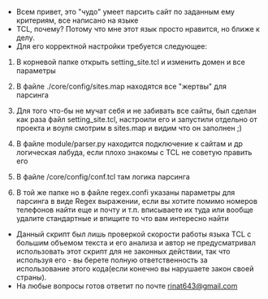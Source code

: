 * Всем привет, это "чудо" умеет парсить сайт по заданным ему критериям, все написано на языке 
* TCL, почему? Потому что мне этот язык просто нравится, но ближе к делу.
* Для его корректной настройки требуется следующее:
1. В корневой папке открыть setting_site.tcl и изменить домен и все параметры

2. В файле ./core/config/sites.map находятся все "жертвы" для парсинга
3. Для того что-бы не мучат себя и не забивать все сайты, был сделан как раза файл setting_site.tcl, настроили его и запустили отдельно от проекта и воуля смотрим в sites.map и видим что он заполнен ;)
4. В файле module/parser.py находится подключение к сайтам и др логическая лабуда, если плохо знакомы с TCL не советую править его
5. В файле /core/config/conf.tcl там логика парсинга
6. В той же папке но в файле regex.confi указаны параметры для парсинга в виде Regex выражении, если вы хотите помимо номеров телефонов найти еще и почту и т.п. вписываете их туда или вообще удалите стандартные и впищите то что вам интересно найти

* Данный скрипт был лишь проверкой скорости работы языка TCL с большим объемом текста и его анализа и автор не предусматривал использовать этот скрипт для не законных действии, так что используя его - вы берете полную ответственность за использование этого кода(если конечно вы нарушаете закон своей страны).
*  На любые вопросы готов ответит по почте [rinat643@gmail.com](mailto:rinat643@gmail.com)